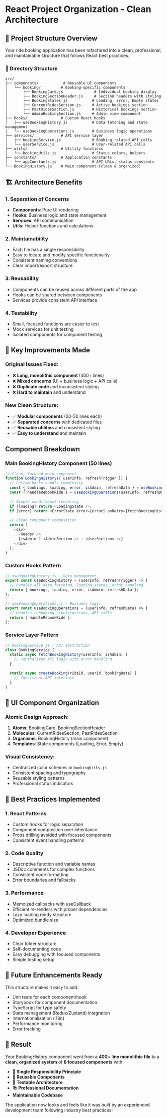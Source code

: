 # React Project Organization - Clean Architecture

## 🎯 Project Structure Overview

Your ride booking application has been refactored into a clean, professional, and maintainable structure that follows React best practices.

### 📁 Directory Structure

```
src/
├── components/           # Reusable UI components
│   └── booking/         # Booking-specific components  
│       ├── BookingCard.js              # Individual booking display
│       ├── BookingSectionHeader.js     # Section headers with styling
│       ├── BookingStates.js           # Loading, Error, Empty states
│       ├── CurrentRidesSection.js     # Active bookings section
│       ├── PastRidesSection.js        # Historical bookings section
│       └── AdminBookingSection.js     # Admin view component
├── hooks/               # Custom React hooks
│   ├── useBookingHistory.js           # Data fetching and state management
│   └── useBookingOperations.js        # Business logic operations
├── services/            # API service layer
│   ├── bookingService.js              # Booking-related API calls
│   └── userService.js                 # User-related API calls
├── utils/               # Utility functions
│   └── bookingUtils.js                # Status colors, helpers
├── constants/           # Application constants
│   └── appConstants.js                # API URLs, status constants
└── BookingHistory.js    # Main component (clean & organized)
```

## 🏗️ Architecture Benefits

### 1. **Separation of Concerns**
- **Components**: Pure UI rendering
- **Hooks**: Business logic and state management  
- **Services**: API communication
- **Utils**: Helper functions and calculations

### 2. **Maintainability**
- Each file has a single responsibility
- Easy to locate and modify specific functionality
- Consistent naming conventions
- Clear import/export structure

### 3. **Reusability**
- Components can be reused across different parts of the app
- Hooks can be shared between components
- Services provide consistent API interface

### 4. **Testability**
- Small, focused functions are easier to test
- Mock services for unit testing
- Isolated components for component testing

## 🔧 Key Improvements Made

### Original Issues Fixed:
- ❌ **Long, monolithic component** (400+ lines)
- ❌ **Mixed concerns** (UI + business logic + API calls)
- ❌ **Duplicate code** and inconsistent styling
- ❌ **Hard to maintain** and understand

### New Clean Structure:
- ✅ **Modular components** (20-50 lines each)
- ✅ **Separated concerns** with dedicated files
- ✅ **Reusable utilities** and consistent styling
- ✅ **Easy to understand** and maintain

## Component Breakdown

### Main BookingHistory Component (50 lines)
```javascript
// Clean, focused main component
function BookingHistory({ userInfo, refreshTrigger }) {
  // Custom hooks handle complexity
  const { bookings, loading, error, isAdmin, refreshData } = useBookingHistory(userInfo, refreshTrigger);
  const { handleRebookRide } = useBookingOperations(userInfo, refreshData);
  
  // Simple conditional rendering
  if (loading) return <LoadingState />;
  if (error) return <ErrorState error={error} onRetry={fetchBookingHistory} />;
  
  // Clean component composition
  return (
    <div>
      <Header />
      {isAdmin ? <AdminSection /> : <UserSections />}
    </div>
  );
}
```

### Custom Hooks Pattern
```javascript
// useBookingHistory.js - Data management
export const useBookingHistory = (userInfo, refreshTrigger) => {
  // Handles all data fetching, loading states, error handling
  return { bookings, loading, error, isAdmin, refreshData };
};

// useBookingOperations.js - Business logic  
export const useBookingOperations = (userInfo, refreshData) => {
  // Handles rebooking, confirmations, API calls
  return { handleRebookRide };
};
```

### Service Layer Pattern
```javascript
// bookingService.js - API abstraction
class BookingService {
  static async fetchBookingHistory(userInfo, isAdmin) {
    // Centralized API logic with error handling
  }
  
  static async createBooking(rideId, userId, bookingData) {
    // Consistent API interface
  }
}
```

## 🎨 UI Component Organization

### Atomic Design Approach:
1. **Atoms**: BookingCard, BookingSectionHeader
2. **Molecules**: CurrentRidesSection, PastRidesSection  
3. **Organisms**: BookingHistory (main component)
4. **Templates**: State components (Loading, Error, Empty)

### Visual Consistency:
- Centralized color schemes in `bookingUtils.js`
- Consistent spacing and typography
- Reusable styling patterns
- Professional status indicators

## 📝 Best Practices Implemented

### 1. **React Patterns**
- Custom hooks for logic separation
- Component composition over inheritance
- Props drilling avoided with focused components
- Consistent event handling patterns

### 2. **Code Quality**
- Descriptive function and variable names
- JSDoc comments for complex functions
- Consistent code formatting
- Error boundaries and fallbacks

### 3. **Performance**
- Memoized callbacks with useCallback
- Efficient re-renders with proper dependencies
- Lazy loading ready structure
- Optimized bundle size

### 4. **Developer Experience**
- Clear folder structure
- Self-documenting code
- Easy debugging with focused components
- Simple testing setup

## 🔮 Future Enhancements Ready

This structure makes it easy to add:
- Unit tests for each component/hook
- Storybook for component documentation
- TypeScript for type safety
- State management (Redux/Zustand) integration
- Internationalization (i18n)
- Performance monitoring
- Error tracking

## 🎉 Result

Your BookingHistory component went from a **400+ line monolithic file** to a **clean, organized system** of **8 focused components** with:

- 🎯 **Single Responsibility Principle**
- 🔄 **Reusable Components**
- 🧪 **Testable Architecture** 
- 📚 **Professional Documentation**
- **Maintainable Codebase**

The application now looks and feels like it was built by an experienced development team following industry best practices!

